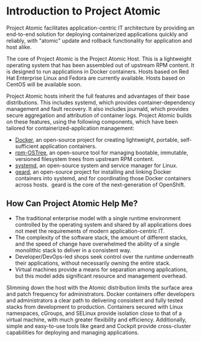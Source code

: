 # Introduction to Project Atomic

Project Atomic facilitates application-centric IT architecture by providing an end-to-end solution for deploying containerized applications quickly and reliably, with "atomic" update and rollback functionality for application and host alike.

The core of Project Atomic is the Project Atomic Host. This is a lightweight operating system that has been assembled out of upstream RPM content. It is designed to run applications in Docker containers. Hosts based on Red Hat Enterprise Linux and Fedora are currently available. Hosts based on CentOS will be available soon.

Project Atomic hosts inherit the full features and advantages of their base distributions. This includes systemd, which provides container-dependency management and fault recovery. It also includes journald, which provides secure aggregation and attribution of container logs. Project Atomic builds on these features, using the following components, which have been tailored for containerized-application management:

* [Docker](https://www.docker.io/), an open-source project for creating lightweight, portable, self-sufficient application containers.
* [rpm-OSTree](http://rpm-ostree.cloud.fedoraproject.org/#/), an open-source tool for managing bootable, immutable, versioned filesystem trees from upstream RPM content.
* [systemd](http://www.freedesktop.org/wiki/Software/systemd/), an open-source system and service manager for Linux.
* [geard](https://github.com/smarterclayton/geard), an open-source project for installing and linking Docker containers into systemd, and for coordinating those Docker containers across hosts.  geard is the core of the next-generation of OpenShift.

## How Can Project Atomic Help Me?

* The traditional enterprise model with a single runtime environment controlled by the operating system and shared by all applications does not meet the requirements of modern application-centric IT.
* The complexity of the software stack, the amount of different stacks, and the speed of change have overwhelmed the ability of a single monolithic stack to deliver in a consistent way.
* Developer/DevOps-led shops seek control over the runtime underneath their applications, without necessarily owning the entire stack.
* Virtual machines provide a means for separation among applications, but this model adds significant resource and management overhead.

Slimming down the host with the Atomic distribution limits the surface area and patch frequency for administrators.  Docker containers offer developers and administrators a clear path to delivering consistent and fully tested stacks from development to production.  Containers secured with Linux namespaces, cGroups, and SELinux provide isolation close to that of a virtual machine, with much greater flexibility and efficiency.  Additionally, simple and easy-to-use tools like geard and Cockpit provide cross-cluster capabilities for deploying and managing applications.
